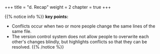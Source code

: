 +++
title = "d. Recap"
weight = 2
chapter = true
+++

{{% notice info %}}
**key points:**
- Conflicts occur when two or more people change the same lines of the same file.
- The version control system does not allow people to overwrite each other's changes blindly, but highlights conflicts so that they can be resolved.
{{% /notice %}}

